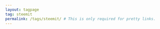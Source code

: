 ```yaml
---
layout: tagpage
tag: steemit 
permalink: /tags/steemit/ # This is only required for pretty links.
---
```

